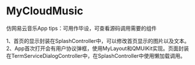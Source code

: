 # MyCloudMusic
仿网易云音乐App
tips：可用作毕设，可查看源码调用需要的组件

1、首页的显示封装在SplashController中，可以修改首页显示的图片以及文本。  
2、App首次打开会有用户协议弹框，使用MyLayout和QMUIKit实现。页面封装在TermServiceDialogController中，在SplashController中使用懒加载调用。
